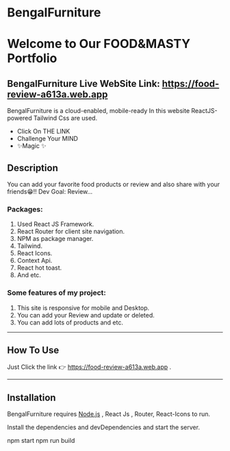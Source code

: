 # BengalFurniture

# Welcome to Our FOOD&MASTY Portfolio

## BengalFurniture Live WebSite Link: https://food-review-a613a.web.app

BengalFurniture is a cloud-enabled, mobile-ready
In this website ReactJS-powered Tailwind Css are used.

- Click On THE LINK
- Challenge Your MIND
- ✨Magic ✨

## Description

You can add your favorite food products or review and also share with your friends😁!!
Dev Goal: Review...

### Packages:

1. Used React JS Framework.
2. React Router for client site navigation.
3. NPM as package manager.
4. Tailwind.
5. React Icons.
6. Context Api.
7. React hot toast.
8. And etc.

### Some features of my project:

1. This site is responsive for mobile and Desktop.
2. You can add your Review and update or deleted.
3. You can add lots of products and etc.

---

## How To Use

Just Click the link 👉 https://food-review-a613a.web.app .

---

## Installation

BengalFurniture requires [Node.js](https://nodejs.org/) , React Js , Router, React-Icons to run.

Install the dependencies and devDependencies and start the server.

npm start
npm run build
